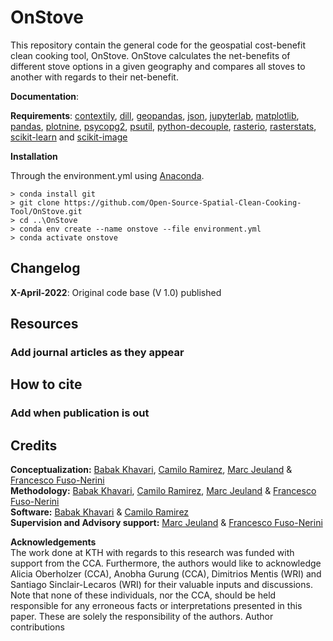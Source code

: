 # OnStove

This repository contain the general code for the geospatial cost-benefit clean cooking tool, OnStove. OnStove calculates the net-benefits of different stove options in a given geography and compares all stoves to another with regards to their net-benefit. 

**Documentation**:

**Requirements**: [contextily](https://contextily.readthedocs.io/en/latest/), [dill](https://dill.readthedocs.io/en/latest/dill.html), [geopandas](https://geopandas.org/en/stable/), [json](https://docs.python.org/3/library/json.html), [jupyterlab](https://jupyterlab.readthedocs.io/en/stable/), [matplotlib](https://matplotlib.org/), [pandas](https://pandas.pydata.org/), [plotnine](https://plotnine.readthedocs.io/en/stable/), [psycopg2](https://www.psycopg.org/docs/), [psutil](https://psutil.readthedocs.io/en/latest/), [python-decouple](https://pypi.org/project/python-decouple/), [rasterio](https://rasterio.readthedocs.io/en/latest/), [rasterstats](https://pythonhosted.org/rasterstats/manual.html), [scikit-learn](https://scikit-learn.org/stable/) and [scikit-image](https://scikit-image.org/)

**Installation** 

Through the environment.yml using [Anaconda](https://www.anaconda.com/distribution/). 

```
> conda install git
> git clone https://github.com/Open-Source-Spatial-Clean-Cooking-Tool/OnStove.git
> cd ..\OnStove
> conda env create --name onstove --file environment.yml
> conda activate onstove
```

## Changelog
**X-April-2022**: Original code base (V 1.0) published

## Resources

### Add journal articles as they appear

## How to cite

### Add when publication is out

## Credits

**Conceptualization:** [Babak Khavari](https://github.com/babakkhavari), [Camilo Ramirez](https://github.com/orgs/Open-Source-Spatial-Clean-Cooking-Tool/people/camiloramirezgo), [Marc Jeuland](https://globalhealth.duke.edu/people/jeuland-marc) & [Francesco Fuso-Nerini](https://www.kth.se/profile/ffn) <br />
**Methodology:** [Babak Khavari](https://github.com/babakkhavari), [Camilo Ramirez](https://github.com/orgs/Open-Source-Spatial-Clean-Cooking-Tool/people/camiloramirezgo), [Marc Jeuland](https://globalhealth.duke.edu/people/jeuland-marc) & [Francesco Fuso-Nerini](https://www.kth.se/profile/ffn) <br />
**Software:** [Babak Khavari](https://github.com/babakkhavari) & [Camilo Ramirez](https://github.com/orgs/Open-Source-Spatial-Clean-Cooking-Tool/people/camiloramirezgo) <br />
**Supervision and Advisory support:** [Marc Jeuland](https://globalhealth.duke.edu/people/jeuland-marc) & [Francesco Fuso-Nerini](https://www.kth.se/profile/ffn)<br />

**Acknowledgements** <br />
The work done at KTH with regards to this research was funded with support from the CCA. Furthermore, the authors would like to acknowledge Alicia Oberholzer (CCA), Anobha Gurung (CCA), Dimitrios Mentis (WRI) and Santiago Sinclair-Lecaros (WRI) for their valuable inputs and discussions. Note that none of these individuals, nor the CCA, should be held responsible for any erroneous facts or interpretations presented in this paper. These are solely the responsibility of the authors. 
Author contributions

